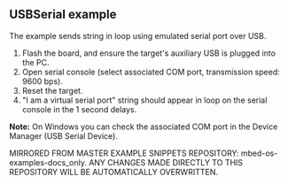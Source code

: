 ## USBSerial example

The example sends string in loop using emulated serial port over USB.

1. Flash the board, and ensure the target's auxiliary USB is plugged into the PC.
2. Open serial console (select associated COM port, transmission speed: 9600 bps).
3. Reset the target.
4. "I am a virtual serial port" string should appear in loop on the serial console in the 1 second delays.

**Note:** On Windows you can check the associated COM port in the Device Manager (USB Serial Device).

MIRRORED FROM MASTER EXAMPLE SNIPPETS REPOSITORY: mbed-os-examples-docs_only.
ANY CHANGES MADE DIRECTLY TO THIS REPOSITORY WILL BE AUTOMATICALLY OVERWRITTEN.
